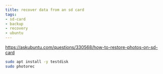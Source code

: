 ```yaml
---
title: recover data from an sd card
tags:
- sd-card
- backup
- recovery
- ubuntu
---
```



https://askubuntu.com/questions/330568/how-to-restore-photos-on-sd-card

```bash
sudo apt install -y testdisk
sudo photorec
```
